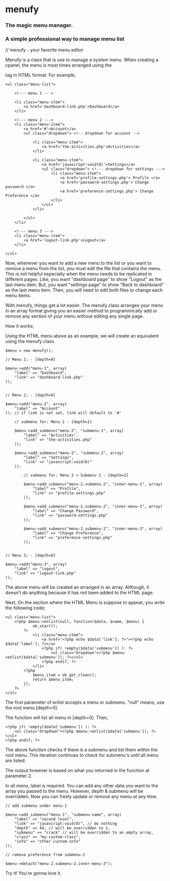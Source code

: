 # menufy
### The magic menu manager. 
### A simple professional way to manage menu list

// menufy - your favorite menu editor

Menufy is a class that is use to manage a system menu. 
When creating a cpanel, the menu is most times arranged using the <ul></ul> tag in HTML format. For example;

	<ul class="menu-list">

		<!--- menu 1 --->
		
		<li class="menu-item">
			<a href='dashboard-link.php'>Dashboard</a>
		</li>
		
		<!--- menu 2 --->
		<li class="menu-item">
			<a href='#'>Account</a>
			<ul class="dropdown"> <!-- dropdown for account -->
			
				<li class="menu-item">
					<a href='the-activities.php'>Activities</a>
				</li>
					
				<li class="menu-item">
					<a href='javascript:void(0)'>Settings</a>
					<ul class="dropdown"> <!--- dropdown for settings --->
						<li class="menu-item">
							<a href='profile-settings.php'> Profile </a>
							<a href='password-settings.php'> Change password </a>
							<a href='preference-settings.php'> Change Preference </a>
						</li>
					</ul>
				</li>
				
			</ul>
		</li>
		
		<!--- menu 3 --->
		<li class="menu-item">
			<a href='logout-link.php'>Logout</a>
		</li>
		
	</ul>

Now, whenever you want to add a new menu to the list or you want to remove a menu from the list, you must edit the file that contains the menu.
This is not helpful especially when the menu needs to be replicated in different pages.
Like, you want "dashboard page" to show "Logout" as the last menu item.
But, you want "settings page" to show "Back to dashboard" as the last menu item.
Then, you will need to edit both files to change each menu items.

With menufy, things get a lot easier. The menufy class arranges your menu in an array format giving you an easier method to programmically add or remove any section of your menu without editing any single page.

How it works;

Using the HTML menu above as an example, we will create an equivalent using the menufy class

	$menu = new menufy();

	// Menu 1; - [depth=0]

	$menu->add("menu-1", array(
		"label" => "Dashboard",
		"link" => "dashboard-link.php"
	));


	// Menu 2; - [depth=0]

	$menu->add("menu-2", array(
		"label" => "Account"
	)); // if link is not set, link will default to '#'

		// submenu for: Menu 2 - [depth=1]
		
		$menu->add_submenu("menu-2", "submenu-1", array(
			"label" => "Activities",
			"link" => "the-activities.php"
		));

		$menu->add_submenu("menu-2", "submenu-2", array(
			"label" => "Settings",
			"link" => "javascript:void(0)"
		));

			// submenu for: Menu 2 > Submenu 2 - [depth=2]
			
			$menu->add_submenu("menu-2.submenu-2", "inner-menu-1", array(
				"label" => "Profile",
				"link" => "profile-settings.php"
			));

			$menu->add_submenu("menu-2.submenu-2", "inner-menu-2", array(
				"label" => "Change Password",
				"link" => "password-settings.php"
			));

			$menu->add_submenu("menu-2.submenu-2", "inner-menu-3", array(
				"label" => "Change Preference",
				"link" => "preference-settings.php"
			));
			

	// Menu 3; - [depth=0]

	$menu->add("menu-3", array(
		"label" => "logout",
		"link" => "logout-link.php"
	));


The above menu will be created an arranged in an array. Although, it doesn't do anything because it has not been added to the HTML page.

Next, On the section where the HTML Menu is suppose to appear, you write the following code;

	<ul class="menu-list">
		<?php $menu->enlist(null, function($data, $name, $menu) {
				ob_start();
			?>
				<li class="menu-item">
					<a href="<?php echo $data['link']; ?>"><?php echo $data['label']; ?></a>
					<?php if( !empty($data['submenu']) ): ?>
						<ul class="dropdown"><?php $menu->enlist($data['submenu']); ?></ul>
					<?php endif; ?>	
				</li>
			<?php 
				$menu_item = ob_get_clean();
				return $menu_item;
			});
		?>
	</ul>

The first parameter of enlist accepts a menu or submenu. "null" means, use the root menu [depth=0].

The function will list all menu in [depth=0]. Then,

	<?php if( !empty($data['submenu']) ): ?>
		<ul class="dropdown"><?php $menu->enlist($data['submenu']); ?></ul>
	<?php endif; ?>

The above function checks if there is a submenu and list them within the root menu.
This iteration continues to check for submenu's until all menu are listed.

The output however is based on what you returned in the function at parameter 2.

In all menu, label is required.
You can add any other data you want to the array you passed to the menu. However, depth & submenu will be overridden;
Now you can freely update or remove any menu at any time.

	// add submenu under menu-1
	
	$menu->add_submenu("menu-1", "submenu-name", array(
		"label" => "second level",
		"link" => "javascript:void(0)", // do nothing
		"depth" => 44, // will be overridden to 1,
		"submenu" => "crack" // will be overridden to an empty array,
		"class" => "my-custom-class",
		"info" => "other-custom-info"
	));
	
	// remove preference from submenu-2 
	
	$menu->detach("menu-2.submenu-2.inner-menu-3");
	

Try it! You're gonna love it.
